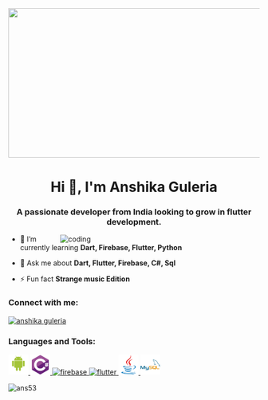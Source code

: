 
<img src="https://in.pinterest.com/pin/123567583520681536/" width="1000" height="300" />
<h1 align="center">Hi 👋, I'm Anshika Guleria</h1>
<h3 align="center">A passionate developer from India looking to grow in flutter development.</h3>
<img align="right" alt="coding" width=400 src="https://i.pinimg.com/originals/5b/1a/74/5b1a748aae0ebb507fbebf17c9bbbb5a.gif">

- 🌱 I’m currently learning **Dart, Firebase, Flutter, Python**

- 💬 Ask me about **Dart, Flutter, Firebase, C#, Sql**

- ⚡ Fun fact **Strange music Edition**

<h3 align="left">Connect with me:</h3>
<p align="left">
<a href="https://linkedin.com/in/anshika guleria" target="blank"><img align="center" src="https://raw.githubusercontent.com/rahuldkjain/github-profile-readme-generator/master/src/images/icons/Social/linked-in-alt.svg" alt="anshika guleria" height="30" width="40" /></a>
</p>

<h3 align="left">Languages and Tools:</h3>
<p align="left"> <a href="https://developer.android.com" target="_blank" rel="noreferrer"> <img src="https://raw.githubusercontent.com/devicons/devicon/master/icons/android/android-original-wordmark.svg" alt="android" width="40" height="40"/> </a> <a href="https://www.w3schools.com/cs/" target="_blank" rel="noreferrer"> <img src="https://raw.githubusercontent.com/devicons/devicon/master/icons/csharp/csharp-original.svg" alt="csharp" width="40" height="40"/> </a> <a href="https://firebase.google.com/" target="_blank" rel="noreferrer"> <img src="https://www.vectorlogo.zone/logos/firebase/firebase-icon.svg" alt="firebase" width="40" height="40"/> </a> <a href="https://flutter.dev" target="_blank" rel="noreferrer"> <img src="https://www.vectorlogo.zone/logos/flutterio/flutterio-icon.svg" alt="flutter" width="40" height="40"/> </a> <a href="https://www.java.com" target="_blank" rel="noreferrer"> <img src="https://raw.githubusercontent.com/devicons/devicon/master/icons/java/java-original.svg" alt="java" width="40" height="40"/> </a> <a href="https://www.mysql.com/" target="_blank" rel="noreferrer"> <img src="https://raw.githubusercontent.com/devicons/devicon/master/icons/mysql/mysql-original-wordmark.svg" alt="mysql" width="40" height="40"/> </a> </p>


<p><img align="center" src="https://github-readme-stats.vercel.app/api/top-langs?username=ans53&show_icons=true&locale=en&layout=compact" alt="ans53" /></p>
